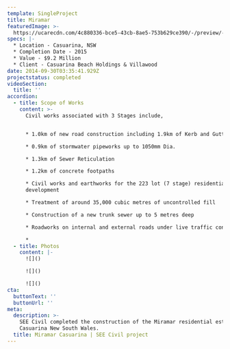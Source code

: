 ```yaml
---
template: SingleProject
title: Miramar
featuredImage: >-
  https://ucarecdn.com/4c880336-bce5-43cb-8ae5-753b629ce390/-/preview/-/enhance/76/
specs: |-
  * Location - Casuarina, NSW
  * Completion Date - 2015
  * Value - $9.2 Million
  * Client - Casuarina Beach Holdings & Villawood
date: 2014-09-30T03:35:41.929Z
projectstatus: completed
videoSection:
  title: ''
accordion:
  - title: Scope of Works
    content: >-
      Civil works associated with 3 Stages include,


      * 1.0km of new road construction including 1.9km of Kerb and Gutter

      * 0.9km of stormwater pipeworks up to 1050mm Dia.

      * 1.3km of Sewer Reticulation

      * 1.2km of concrete footpaths

      * Civil works and earthworks for the 223 lot (7 stage) residential
      development 

      * Treatment of around 35,000 cubic metres of uncontrolled fill 

      * Construction of a new trunk sewer up to 5 metres deep 

      * Roadworks on internal and external roads under live traffic conditions

      *
  - title: Photos
    content: |-
      ![]()

      ![]()

      ![]()
cta:
  buttonText: ''
  buttonUrl: ''
meta:
  description: >-
    SEE Civil completed the construction of the Miramar residential estate in
    Casuarina New South Wales. 
  title: Miramar Casuarina | SEE Civil project
---
```


